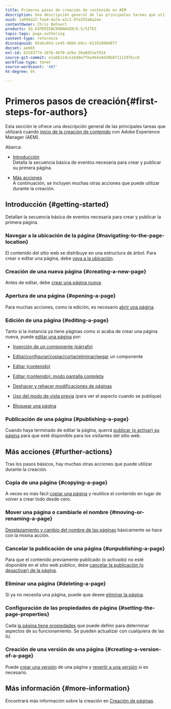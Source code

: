 ```yaml
---
title: Primeros pasos de creación de contenido en AEM
description: Una descripción general de las principales tareas que utiliza al crear contenido con Adobe Experience Manager (AEM).
uuid: 1a09da22-faa4-4a7a-a2c5-97a255a6a2ae
contentOwner: Chris Bohnert
products: SG_EXPERIENCEMANAGER/6.5/SITES
topic-tags: page-authoring
content-type: reference
discoiquuid: 85ebc05d-ce45-4bbb-b9cc-b21810d0d877
docset: aem65
exl-id: b2103774-1876-4bf8-a29a-2ba0d51e7914
source-git-commit: e1a0b114ce16d0e7f6a464e9d30b8f111297bcc6
workflow-type: tm+mt
source-wordcount: '407'
ht-degree: 6%

---
```


# Primeros pasos de creación{#first-steps-for-authors}

Esta sección le ofrece una descripción general de las principales tareas que utilizará cuando [inicio de la creación de contenido](/help/sites-authoring/author.md#concept-of-authoring-and-publishing) con Adobe Experience Manager (AEM).

Abarca:

* [Introducción](#getting-started)\
   Detalla la secuencia básica de eventos necesaria para crear y publicar su primera página.

* [Más acciones](#further-actions)\
   A continuación, se incluyen muchas otras acciones que puede utilizar durante la creación.

## Introducción {#getting-started}

Detallan la secuencia básica de eventos necesaria para crear y publicar la primera página.

### Navegar a la ubicación de la página {#navigating-to-the-page-location}

El contenido del sitio web se distribuye en una estructura de árbol. Para crear o editar una página, debe [vaya a la ubicación](/help/sites-authoring/basic-handling.md#viewing-and-selecting-resources).

### Creación de una nueva página {#creating-a-new-page}

Antes de editar, debe [crear una página nueva](/help/sites-authoring/managing-pages.md#creating-a-new-page).

### Apertura de una página {#opening-a-page}

Para muchas acciones, como la edición, es necesario [abrir una página](/help/sites-authoring/managing-pages.md#opening-a-page-for-editing).

### Edición de una página {#editing-a-page}

Tanto si la instancia ya tiene páginas como si acaba de crear una página nueva, puede [editar una página](/help/sites-authoring/editing-content.md) por:

* [Inserción de un componente (párrafo)](/help/sites-authoring/editing-content.md#inserting-a-component)
* [Editar/configurar/copiar/cortar/eliminar/pegar](/help/sites-authoring/editing-content.md#edit-configure-copy-cut-delete-paste) un componente
* [Editar (contenido)](/help/sites-authoring/editing-content.md#edit-content)
* [Editar (contenido): modo pantalla completa](/help/sites-authoring/editing-content.md#edit-content-full-screen-mode)

* [Deshacer y rehacer modificaciones de páginas](/help/sites-authoring/editing-content.md#undoing-and-redoing-page-edits)
* [Uso del modo de vista previa](/help/sites-authoring/editing-content.md#preview-mode) (para ver el aspecto cuando se publique)
* [Bloquear una página  ](/help/sites-authoring/editing-content.md#locking-a-page)

### Publicación de una página {#publishing-a-page}

Cuando haya terminado de editar la página, querrá [publicar (o activar) su página](/help/sites-authoring/publishing-pages.md#main-pars-title-10) para que esté disponible para los visitantes del sitio web.

## Más acciones {#further-actions}

Tras los pasos básicos, hay muchas otras acciones que puede utilizar durante la creación.

### Copia de una página {#copying-a-page}

A veces es más fácil [copiar una página](/help/sites-authoring/managing-pages.md#copying-and-pasting-a-page) y reutilice el contenido en lugar de volver a crear todo desde cero.

### Mover una página o cambiarle el nombre {#moving-or-renaming-a-page}

[Desplazamiento y cambio del nombre de las páginas](/help/sites-authoring/managing-pages.md#moving-or-renaming-a-page) básicamente se hace con la misma acción.

### Cancelar la publicación de una página {#unpublishing-a-page}

Para que el contenido previamente publicado (o activado) no esté disponible en el sitio web público, debe [cancelar la publicación (o desactivar) de la página](/help/sites-authoring/publishing-pages.md#main-pars-title-5).

### Eliminar una página {#deleting-a-page}

Si ya no necesita una página, puede que desee [eliminar la página](/help/sites-authoring/managing-pages.md#deleting-a-page).

### Configuración de las propiedades de página {#setting-the-page-properties}

Cada [la página tiene propiedades](/help/sites-authoring/editing-page-properties.md) que puede definir para determinar aspectos de su funcionamiento. Se pueden actualizar con cualquiera de las IU.

### Creación de una versión de una página {#creating-a-version-of-a-page}

Puede [crear una versión](/help/sites-authoring/working-with-page-versions.md#creating-a-new-version) de una página y [revertir a una versión](/help/sites-authoring/working-with-page-versions.md#reverting-to-a-page-version) si es necesario.

## Más información {#more-information}

Encontrará más información sobre la creación en [Creación de páginas](/help/sites-authoring/page-authoring.md).
